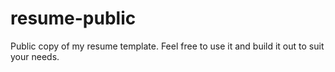 # resume-public
Public copy of my resume template. Feel free to use it and build it out to suit your needs.
